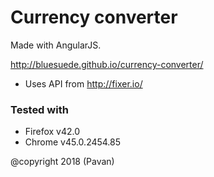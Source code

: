 # Currency converter

Made with AngularJS.

http://bluesuede.github.io/currency-converter/

* Uses API from http://fixer.io/


### Tested with
* Firefox v42.0
* Chrome v45.0.2454.85


@copyright 2018 (Pavan)